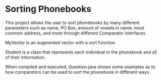 # Sorting Phonebooks
This project allows the user to sort phonebooks by many different parameters such as name, PO Box, amount of vowels in name, most common address, and more through different Comparator<T> interfaces

MyVector is an augmented vector with a sort function

Student is a class that represents each individual in the phonebook and all of their information.

When compiled and executed, Question.java shows some examples as to how comparators can be used to sort the phonebook in different ways.
